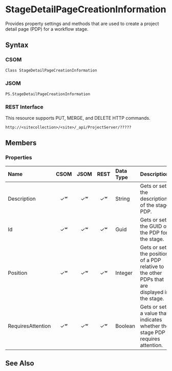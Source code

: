 [comment]: # (Name:StageDetailPageCreationInformation)
[comment]: # (Type:Object)
[comment]: # (Status:Incomplete)
[comment]: # (GeneratedDate:2016-12-13 02:07:22Z)

# StageDetailPageCreationInformation

Provides property settings and methods that are used to create a project detail page (PDP) for a workflow stage.



## Syntax

### CSOM

```C#
Class StageDetailPageCreationInformation 
```
### JSOM

```
PS.StageDetailPageCreationInformation
```
### REST Interface

This resource supports PUT, MERGE, and DELETE HTTP commands.

```
http://<sitecollection>/<site>/_api/ProjectServer/?????
```


## Members

### Properties

|**Name**|**CSOM**|**JSOM**|**REST**|**Data Type**|**Description**|
|:-----|:-----:|:-----:|:-----:|:-----|:-----|
|Description|&#x2713;&#x02B7;|&#x2713;&#x02B7;|&#x2713;&#x02B7;|String|Gets or sets the description of the stage PDP.|
|Id|&#x2713;&#x02B7;|&#x2713;&#x02B7;|&#x2713;&#x02B7;|Guid|Gets or sets the GUID of the PDP for the stage.|
|Position|&#x2713;&#x02B7;|&#x2713;&#x02B7;|&#x2713;&#x02B7;|Integer|Gets or sets the position of a PDP relative to the other PDPs that are displayed in the stage.|
|RequiresAttention|&#x2713;&#x02B7;|&#x2713;&#x02B7;|&#x2713;&#x02B7;|Boolean|Gets or sets a value that indicates whether the stage PDP requires attention.|






## See Also

